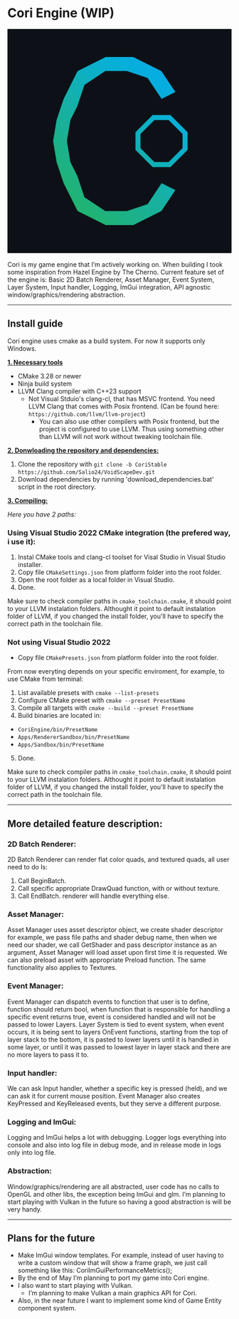 # Cori Engine (WIP)

![Cori](/CoriEngine/git_logo.png?raw=true "Cori")

Cori is my game engine that I’m actively working on. When building I took some inspiration from Hazel Engine by The Cherno. Current feature set of the engine is: Basic 2D Batch Renderer, Asset Manager, Event System, Layer System, Input handler, Logging, ImGui integration, API agnostic window/graphics/rendering abstraction.

***

## Install guide

Cori engine uses cmake as a build system. For now it supports only Windows. 

<ins>**1. Necessary tools**</ins>
- CMake 3.28 or newer 
- Ninja build system
- LLVM Clang compiler with C++23 support
	- Not Visual Stduio's clang-cl, that has MSVC frontend. You need LLVM Clang that comes with Posix frontend. (Can be found here: `https://github.com/llvm/llvm-project`)
		- You can also use other compilers with Posix frontend, but the project is configured to use LLVM. Thus using something other than LLVM will not work without tweaking toolchain file.

<ins>**2. Donwloading the repository and dependencies:**</ins>

1. Clone the repository with `git clone -b CoriStable https://github.com/Salio24/VoidScapeDev.git`
2. Download dependencies by running 'download_dependencies.bat' script in the root directory.

<ins>**3. Compiling:**</ins>

*Here you have 2 paths:*

### Using Visual Studio 2022 CMake integration (the prefered way, i use it):

1. Instal CMake tools and clang-cl toolset for Visal Studio in Visual Studio installer.
2. Copy file `CMakeSettings.json` from platform folder into the root folder.
3. Open the root folder as a local folder in Visual Studio.
4. Done.

Make sure to check compiler paths in `cmake_toolchain.cmake`, it should point to your LLVM instalation folders. Althought it point to default instalation folder of LLVM, if you changed the install folder, you'll have to specify the correct path in the toolchain file.

### Not using Visual Studio 2022

- Copy file `CMakePresets.json` from platform folder into the root folder.

From now everyting depends on your specific enviroment, for example, to use CMake from terminal:

1. List available presets with `cmake --list-presets`
2. Configure CMake preset with `cmake --preset PresetName`
3. Compile all targets with `cmake --build --preset PresetName`
4. Build binaries are located in: 
- `CoriEngine/bin/PresetName`
- `Apps/RendererSandbox/bin/PresetName`
- `Apps/Sandbox/bin/PresetName`
5. Done.

Make sure to check compiler paths in `cmake_toolchain.cmake`, it should point to your LLVM instalation folders. Althought it point to default instalation folder of LLVM, if you changed the install folder, you'll have to specify the correct path in the toolchain file.

***

## More detailed feature description:

### 2D Batch Renderer:

2D Batch Renderer can render flat color quads, and textured quads, all user need to do Is:
1. Call BeginBatch.
2. Call specific appropriate DrawQuad function, with or without texture.
3. Call EndBatch.
renderer will handle everything else. 

### Asset Manager:

Asset Manager uses asset descriptor object, we create shader descriptor for example, we pass file paths and shader debug name, then when we need our shader, we call GetShader and pass descriptor instance as an argument, Asset Manager will load asset upon first time it is requested. We can also preload asset with appropriate Preload function. The same functionality also applies to Textures.

### Event Manager: 

Event Manager can dispatch events to function that user is to define, function should return bool, when function that is responsible for handling a specific event returns true, event is considered handled and will not be passed to lower Layers. Layer System is tied to event system, when event occurs, it is being sent to layers OnEvent functions, starting from the top of layer stack to the bottom, it is pasted to lower layers until it is handled in some layer, or until it was passed to lowest layer in layer stack and there are no more layers to pass it to.

### Input handler:

We can ask Input handler, whether a specific key is pressed (held), and we can ask it for current mouse position. Event Manager also creates KeyPressed and KeyReleased events, but they serve a different purpose. 

### Logging and ImGui:

Logging and ImGui helps a lot with debugging. Logger logs everything into console and also into log file in debug mode, and in release mode in logs only into log file.
	
### Abstraction:

Window/graphics/rendering are all abstracted, user code has no calls to OpenGL and other libs, the exception being ImGui and glm. I’m planning to start playing with Vulkan in the future so having a good abstraction is will be very handy. 

***

## Plans for the future

- Make ImGui window templates. For example, instead of user having to write a custom window that will show a frame graph, we just call something like this: CoriImGuiPerformanceMetrics();
- By the end of May I’m planning to port my game into Cori engine.
- I also want to start playing with Vulkan.
	- I’m planning to make Vulkan a main graphics API for Cori.
- Also, in the near future I want to implement some kind of Game Entity component system.


